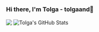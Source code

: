### Hi there, I'm Tolga - tolgaand👋

<img align="center" src="https://github-readme-stats.vercel.app/api/top-langs/?username=tolgaand&title_color=ffffff&text_color=c9cacc&icon_color=2bbc8a&bg_color=1d1f21" />
<img align="center" src="https://github-readme-stats.vercel.app/api?username=tolgaand&show_icons=true&line_height=27&count_private=true&title_color=ffffff&text_color=c9cacc&icon_color=2bbc8a&bg_color=1d1f21" alt="Tolga's GitHub Stats" />
